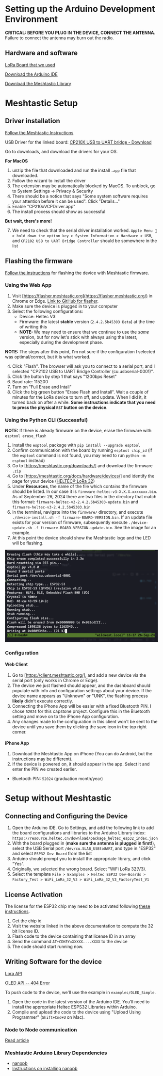 # Setting up the Arduino Development Environment

**CRITICAL: BEFORE YOU PLUG IN THE DEVICE, CONNECT THE ANTENNA.** Failure to connect the antenna may burn out the radio. 

## Hardware and software
[LoRa Board that we used](https://www.amazon.com/dp/B076MSLFC9/ref=sspa_dk_detail_0?psc=1&pd_rd_i=B076MSLFC9&pd_rd_w=5rwFT&content-id=amzn1.sym.953c7d66-4120-4d22-a777-f19dbfa69309&pf_rd_p=953c7d66-4120-4d22-a777-f19dbfa69309&pf_rd_r=32W9SXEYE5R034EX0BZ8&pd_rd_wg=GpSNP&pd_rd_r=c83327df-7025-4040-92db-4c535a094845&s=pc&sp_csd=d2lkZ2V0TmFtZT1zcF9kZXRhaWwy)

[Download the Arduino IDE](https://www.arduino.cc/en/software)

[Download the Meshtastic Library](https://www.arduino.cc/reference/en/libraries/meshtastic/)


# Meshtastic Setup

## Driver installation

[Follow the Meshtastic Instructions](https://meshtastic.org/docs/getting-started/serial-drivers/esp32/)

USB Driver for the linked board: [CP210X USB to UART bridge - Download](https://www.silabs.com/developers/usb-to-uart-bridge-vcp-drivers)

Go to downloads, and download the drivers for your OS. 

**For MacOS**

1. unzip the file that downloaded and run the install `.app` file that downloaded.
2. Follow the wizard to install the driver
3. The extension may be automatically blocked by MacOS. To unblock, go to System Settings -> Privacy & Security
4. There should be a notice that says "Some system software requires your attention before it can be used". Click "Details..."
5. Enable "CP210xVCPDriver.app"
6. The install process should show as successful

**But wait, there's more!**

7. We need to check that the serial driver installation worked. `Apple Menu  > hold down the option key > System Information > Hardware > USB`, and `CP2102 USB to UART Bridge Controller` should be somewhere in the list

## Flashing the firmware

[Follow the instructions](https://meshtastic.org/docs/getting-started/flashing-firmware/esp32/) for flashing the device with Meshtastic firmware.

### Using the Web App

1. Visit [https://flasher.meshtastic.org](https://flasher.meshtastic.org/) in Chrome or Edge. [Link to GitHub for flasher](https://github.com/meshtastic/web-flasher).
2. Make sure the device is plugged in to your computer
3. Select the following configurations:
    - Device: Heltec V3
    - Firmware: the latest **stable** version (`2.4.2.5b45303 Beta`) at the time of writing this
    - **NOTE:** We may need to ensure that we continue to use the *same* version, but for now let's stick with always using the latest, especially during the development phase. 

**NOTE:** The steps after this point, I'm not sure if the configuration I selected was optimal/correct, but it is what worked. 

4. Click "Flash". The browser will ask you to connect to a serial port, and I selected "CP2102 USB to UART Bridge Controller (cu.usbserial-0001)".
5. Click the button by step 1 that says "1200bps Reset"
6. Baud rate: 115200
7. Turn on "Full Erase and Intall"
8. Click the big green button "Erase Flash and Install". Wait a couple of minutes for the LoRa device to turn off, and update. When I did it, it turned back on after a while. **Some instructions indicate that you need to press the physical `RST` button on the device**. 

### Using the Python CLI (Successful)

**NOTE:** If there is already firmware on the device, erase the firmware with `esptool erase_flash`

1. Install the `esptool` package with `pip install --upgrade esptool`
2. Confirm communication with the board by running `esptool chip_id` (if the `esptool` command is not found, you may need to run `python -m esptool` instead)
3. Go to [https://meshtastic.org/downloads/] and download the firmware `.zip`
4. Go to [https://meshtastic.org/docs/hardware/devices/] and identify the page for your device ([HELTEC® LoRa 32](https://meshtastic.org/docs/hardware/devices/heltec-automation/lora32/?heltec=v23))
5. Under **Resources**, the name of the file which contains the firmware should be listed. In our case it is `firmware-heltec-v3-X.X.X.xxxxxxx.bin`. As of September 26, 2024 there are two files in the directory that match this format: `firmware-heltec-v3-2.4.2.5b45303-update.bin` and `firmware-heltec-v3-2.4.2.5b45303.bin`
6. In the terminal, navigate into the `firmware/` directory, and execute `./device-install.sh -f firmware-BOARD-VERSION.bin`. If an update file exists for your version of firmware, subsequently execute `./device-update.sh -f firmware-BOARD-VERSION-update.bin`. See the image for an example.
7. At this point the device should show the Meshtastic logo and the LED will be flashing. 

![](firmware_flash_cli_example.png)

### Configuration

#### Web Client
1. Go to [https://client.meshtastic.org/], and add a new device via the serial port (only works in Chrome or Edge). 
2. The device we just flashed should appear, and the dashboard should populate with info and configuration settings about your device. If the device name appears as "Unknown" or "UNK", the flashing process **likely** didn't execute correctly. 
3. Connecting the iPhone App will be easier with a fixed Bluetooth PIN. I chose `52024` for this capstone project. Configure this in the Bluetooth setting and move on to the iPhone App configuration.
4. Any changes made to the configuration in this client won't be sent to the device until you save them by clicking the save icon in the top right corner. 

#### iPhone App

1. Download the Meshtastic App on iPhone (You can do Android, but the instructions may be different). 
2. If the device is powered on, it should appear in the app. Select it and enter the PIN we created earlier. 

- Bluetooth PIN: `52024` (graduation month/year)

# Setup without Meshtastic

## Connecting and Configuring the Device

1. Open the Arduino IDE. Go to Settings, and add the following link to add the board configurations and libraries to the Arduino Library index: `https://resource.heltec.cn/download/package_heltec_esp32_index.json`
2. With the board plugged in (**make sure the antenna is plugged in first!**), select the USB Serial port `/dev/cu.SLAB_USBtoUART`, and type in "ESP32" and select `ESP32 Dev Board` from the list
3. Arduino should prompt you to install the appropriate library, and click "Yes". 
4. Originally, we selected the wrong board. Select "WiFi LoRa 32(V3).
5. Select the template `File > Examples > Heltec ESP32 Dev-Boards > Factory_Test > WiFi_LoRa_32_V3 > WiFi_LoRa_32_V3_FactoryTest_V1`

## License Activation

The license for the ESP32 chip may need to be activated following [these instructions](https://docs.heltec.org/general/how_to_use_license.html).

1. Get the chip id
2. Visit the website linked in the above documentation to compute the 32 bit license ID.
3. Flash code to the device containing that license ID in an array
4. Send the command `AT+CDKEY=XXXXX....XXXX` to the device
5. The code should start running now. 

## Writing Software for the device

[Lora API](https://github.com/HelTecAutomation/Heltec_ESP32/blob/master/src/lora/API.md)

[OLED API -- 404 Error]()

To push code to the device, we'll use the example in `examples/OLED_Simple`. 
1. Open the code in the latest version of the Arduino IDE. You'll need to install the appropriate Heltec ESPS32 Libraries within Arduino. 
2. Compile and upload the code to the device using "Upload Using Programmer" (`Shift+Cmd+U` on Mac).

### Node to Node communication

[Read article](https://docs.heltec.org/general/lora_node_to_node.html)

### Meshtastic Arduino Library Dependencies

- [nanopb](https://jpa.kapsi.fi/nanopb/download/)
 - [Instructions on installing nanopb](https://www.dfrobot.com/blog-1161.html)